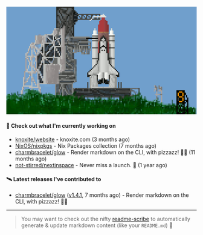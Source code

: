 ![](https://raw.githubusercontent.com/penguwin/penguwin/master/assets/shuttle.gif)

#### 🚀 Check out what I'm currently working on

- [knoxite/website](https://github.com/knoxite/website) - knoxite.com (3 months ago)
- [NixOS/nixpkgs](https://github.com/NixOS/nixpkgs) - Nix Packages collection (7 months ago)
- [charmbracelet/glow](https://github.com/charmbracelet/glow) - Render markdown on the CLI, with pizzazz! 💅🏻 (11 months ago)
- [not-stirred/nextinspace](https://github.com/not-stirred/nextinspace) - Never miss a launch. 🚀 (1 year ago)

#### 🛰️ Latest releases I've contributed to

- [charmbracelet/glow](https://github.com/charmbracelet/glow) ([v1.4.1](https://github.com/charmbracelet/glow/releases/tag/v1.4.1), 7 months ago) - Render markdown on the CLI, with pizzazz! 💅🏻

---

> You may want to check out the nifty [readme-scribe](https://github.com/muesli/readme-scribe) to automatically generate & update markdown content (like your `README.md`) 🔭
